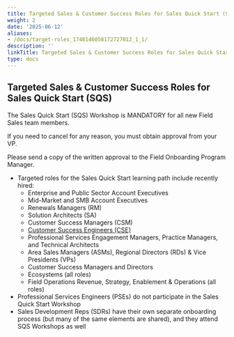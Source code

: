 ```yaml
---
title: Targeted Sales & Customer Success Roles for Sales Quick Start (SQS)
weight: 2
date: '2025-06-12'
aliases:
- /docs/target-roles_1748146058172727012_1_1/
description: ''
linkTitle: Targeted Sales & Customer Success Roles for Sales Quick Start (SQS)
type: docs
---
```


## Targeted Sales & Customer Success Roles for Sales Quick Start (SQS)

The Sales Quick Start (SQS) Workshop is MANDATORY for all new Field Sales team members.

If you need to cancel for any reason, you must obtain approval from your VP.

Please send a copy of the written approval to the Field Onboarding Program Manager.

- Targeted roles for the Sales Quick Start learning path include recently hired:
  - Enterprise and Public Sector Account Executives
  - Mid-Market and SMB Account Executives
  - Renewals Managers (RM)
  - Solution Architects (SA)
  - Customer Success Managers (CSM)
  - [Customer Success Engineers (CSE)](/handbook/customer-success/csm/segment/cse/cse-tm-onboarding/)
  - Professional Services Engagement Managers, Practice Managers, and Technical Architects
  - Area Sales Managers (ASMs), Regional Directors (RDs) & Vice Presidents (VPs)
  - Customer Success Managers and Directors
  - Ecosystems (all roles)
  - Field Operations Revenue, Strategy, Enablement & Operations (all roles)
- Professional Services Engineers (PSEs) do not participate in the Sales Quick Start Workshop
- Sales Development Reps (SDRs) have their own separate onboarding process (but many of the same elements are shared), and they attend SQS Workshops as well
